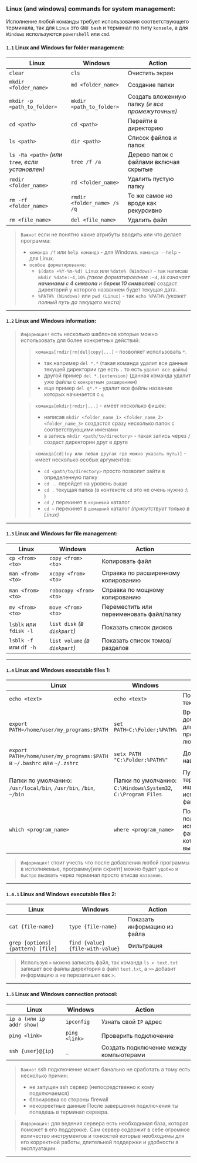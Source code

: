 ### Linux (and windows) commands for system management:

Исполнение любой команды требует использования соответствующего терминала, так для `Linux` это `GNU bash` и терминал по типу `konsole`, а для `Windows` используются `powershell` или `cmd`.

#### `1.1` Linux and Windows for folder management:

| Linux                                           | Windows                     | Action                                          |
| ----------------------------------------------- | --------------------------- | ----------------------------------------------- |
| `clear`                                         | `cls`                       | Очистить экран                                  |
| `mkdir <folder_name>`                           | `md <folder_name>`          | Создание папки                                  |
| `mkdir -p <path_to_folder>`                     | `mkdir <path_to_folder>`    | Создать вложенную папку *(и все промежуточные)* |
| `cd <path>`                                     | `cd <path>`                 | Перейти в директорию                            |
| `ls <path>`                                     | `dir <path>`                | Список файлов и папок                           |
| `ls -Ra <path>` *(или `tree`, если установлен)* | `tree /f /a`                | Дерево папок с файлами включая скрытые          |
| `rmdir <folder_name>`                           | `rd <folder_name>`          | Удалить пустую папку                            |
| `rm -rf <folder_name>`                          | `rmdir <folder_name> /s /q` | То же самое но вроде как рекурсивно             |
| `rm <file_name>`                                | `del <file_name>`           | Удалить файл                                    |

> `Важно!` если не понятно какие атрибуты вводить или что делает программа:
> - `команда /?` или `help команда` - для Windows. `команда --help` - для Linux.
> - `особое форматирование`:
>   - `$(date +%Y-%m-%d) Linux` или `%date% (Windows)` - так написав `mkdir %date:~4,10%` _(такое форматирование `:~4,10` означает **начинаем с 4 символа** и **берем 10 символов**)_ создаст директорий у которого названием будет текущая дата.
>   - `%PATH% (Windows)` или `pwd (Linux)` - так `echo %PATH%` _(укажет полный путь до текущего места)_ 

---
#### `1.2` Linux and Windows information:

> `Информация!` есть несколько шаблонов которые можно использовать для более конкретных действий:
> > `команда[rmdir|rm|del|copy|...]` - позволяет использовать `*`.
> > - так например `del *.*` (такая команда удалит все данные текущей директории где есть `.` то есть `удалит все файлы`)
> > - другой пример `del *.{extension}` (данная команда удалит уже файлы с `конкретным расширением`)
> > - еще пример `del q*.*` - удалит все файлы название которых начинается с `q` 
> 
> > `команда[mkdir|rmdir|...]` - имеет несколько фишек:
> > - написав `mkdir <folder_name_1> <folder_name_2> <folder_name_3>` создастся сразу несколько папок с соответствующими именами
> > - а запись `mkdir <path/to/directory>` - такая запись через `/` создаст директории друг в друге
>
> > `команда[cd|(ну или любая другая где можно указать путь)]` - имеет несколько особых аргументов:
> > - `cd <path/to/directory>` просто позволит зайти в определенную папку
> > - `cd ..` перейдет на уровень выше
> > - `cd .` текущая папка (в контексте `cd` это не очень нужно :\ )
> > - `cd /` перекинет в `корневой` каталог
> > - `cd ~` перекинет в `домашний` каталог *(присутствует только в Linux)*

---

#### `1.3` Linux and Windows for file management:

| Linux                  | Windows                        | Action                                   |
| ---------------------- | ------------------------------ | ---------------------------------------- |
| `cp <from> <to>`       | `copy <from> <to>`             | Копировать файл                          |
| `man <from> <to>`      | `xcopy <from> <to>`            | Справка по расширенному копированию      |
| `man <from> <to>`      | `robocopy <from> <to>`         | Справка по мощному копированию           |
| `mv <from> <to>`       | `move <from> <to>`             | Переместить или переименовать файл/папку |
| `lsblk` или `fdisk -l` | `list disk` *(в `diskpart`)*   | Показать список дисков                   |
| `lsblk -f` или `df -h` | `list volume` *(в `diskpart`)* | Показать список томов/разделов           |

---

#### `1.4` Linux and Windows executable files 1:

| Linux                                                                   | Windows                                                       | Action                                                          |
| ----------------------------------------------------------------------- | ------------------------------------------------------------- | --------------------------------------------------------------- |
| `echo <text>`                                                           | `echo <text>`                                                 | Показать текст                                                  |
| `export PATH=/home/user/my_programs:$PATH`                              | `set PATH=C:\Folder;%PATH%`                                   | Временно добавить путь для запуска программ из любого места     |
| `export PATH=/home/user/my_programs:$PATH` в `~/.bashrc` или `~/.zshrc` | `setx PATH "C:\Folder;%PATH%"`                                | Добавить путь навсегда                                          |
| Папки по умолчанию: `/usr/local/bin`, `/usr/bin`, `/bin`, `~/bin`       | Папки по умолчанию: `C:\Windows\System32`, `C:\Program Files` | Пути, где терминал ищет исполняемые файлы                       |
| `which <program_name>`                                                  | `where <program_name>`                                        | Показать полный путь к исполняемому файлу, который будет вызван |

> `Информация!` стоит учесть что после добавления любой программы в исполняемые, программу[или скрипт] можно будет `удобно` и `быстро` вызвать через терминал просто вписав `название`.

---

#### `1.4.1` Linux and Windows executable files 2:

| Linux                             | Windows                          | Action                       |
| --------------------------------- | -------------------------------- | ---------------------------- |
| `cat {file-name}`                 | `type {file-name}`               | Показать информацию из файла |
| `grep [options] {pattern} [file]` | `find {value} {file-with-value}` | Фильтрация                   |

> Используя `>` можно записать файл, так команда `ls > text.txt` запишет все файлы директория в файл `text.txt`, а `>>` добавит информацию а не перезапишет как `>`.

---

#### `1.5` Linux and Windows connection protocol:

| Linux                     | Windows       | Action                                 |
| ------------------------- | ------------- | -------------------------------------- |
| `ip a (или ip addr show)` | `ipconfig`    | Узнать свой `IP` адрес                 |
| `ping <link>`             | `ping <link>` | Проверить подключение                  |
| `ssh {user}@{ip}`         | `_`           | Создать подключение между компьютерами |

> `Важно!` ssh подключение может банально не сработать а тому есть несколько причин:
>  - не запущен ssh сервер (непосредственно к кому подключаемся)
>  - блокировка со стороны firewall
>  - некорректные данные
> После завершения подключения ты попадешь в терминал сервера.

> `Информация:` для ведения сервера есть необходимая база, которая поможет в  его поддержке. Сам сервер содержит в себе огромное количество инструментов и тонкостей которые необходимы для его корректной работы, длительной поддержки и удобности в эксплуатации.

---

